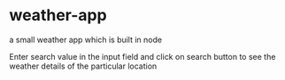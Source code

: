 # weather-app
a small weather app which is built in node

Enter search value in the input field and click on search button to see the weather details of the particular location
